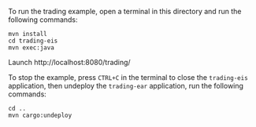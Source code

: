 To run the trading example, open a terminal in this directory and run the following commands:

```
mvn install
cd trading-eis
mvn exec:java
```

Launch http://localhost:8080/trading/

To stop the example, press `CTRL+C` in the terminal to close the `trading-eis` application, then undeploy
the `trading-ear` application, run the following commands:

```
cd ..
mvn cargo:undeploy
```
